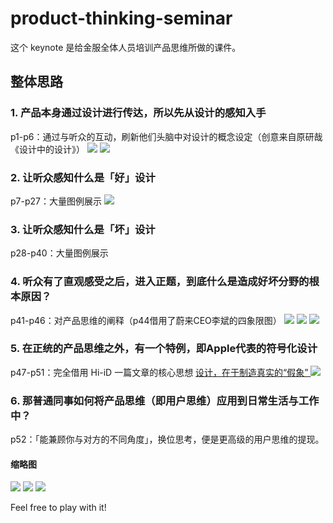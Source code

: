 # product-thinking-seminar
这个 keynote 是给金服全体人员培训产品思维所做的课件。

## 整体思路
### 1. 产品本身通过设计进行传达，所以先从设计的感知入手
p1-p6：通过与听众的互动，刷新他们头脑中对设计的概念设定（创意来自原研哉《设计中的设计》）
![](http://wx4.sinaimg.cn/large/66d24d85ly1fnd7v12xfnj20p30st1kx.jpg)
![](http://wx3.sinaimg.cn/large/66d24d85ly1fnd7uxy73hj20p10snk3f.jpg)
### 2. 让听众感知什么是「好」设计
p7-p27：大量图例展示
![](http://wx4.sinaimg.cn/large/66d24d85ly1fnd7uxa8wtj20p50spdo2.jpg)
### 3. 让听众感知什么是「坏」设计
p28-p40：大量图例展示

### 4. 听众有了直观感受之后，进入正题，到底什么是造成好坏分野的根本原因？
p41-p46：对产品思维的阐释（p44借用了蔚来CEO李斌的四象限图）
![](http://wx3.sinaimg.cn/large/66d24d85ly1fnd7uzb8qij20p30e7k5l.jpg)
![](http://wx3.sinaimg.cn/large/66d24d85ly1fnd7uwwe9xj20oz0e478g.jpg)
![](http://wx4.sinaimg.cn/large/66d24d85ly1fnd7uwf6g4j20oz0e7myn.jpg)
### 5. 在正统的产品思维之外，有一个特例，即Apple代表的符号化设计
p47-p51：完全借用 Hi-iD 一篇文章的核心思想 [设计，在于制造真实的“假象” ](http://www.hi-id.com/?p=3098)
![](http://wx4.sinaimg.cn/large/66d24d85ly1fnd7ux0rqyj20oz0sk0zh.jpg)
### 6. 那普通同事如何将产品思维（即用户思维）应用到日常生活与工作中？
p52：「能兼顾你与对方的不同角度」，换位思考，便是更高级的用户思维的提现。

#### 缩略图
![](http://wx3.sinaimg.cn/large/66d24d85ly1fnd72xrk43j21kw0qo4qp.jpg)
![](http://wx4.sinaimg.cn/large/66d24d85ly1fnd72xep1rj21kw0qinms.jpg)
![](http://wx2.sinaimg.cn/large/66d24d85ly1fnd72wwm1ij21kw0judys.jpg)


Feel free to play with it!
